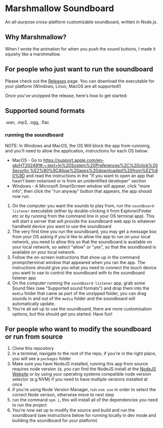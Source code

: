 # Marshmallow Soundboard

An all-purpose cross-platform customizable soundboard, written in Node.js.

## Why Marshmallow?

When I wrote the animation for when you push the sound buttons, I made it squishy like a marshmallow.

## For people who just want to run the soundboard

Please check out the [Releases](https://github.com/mikedsharp/soundboard/releases) page. You can download the executable for your platform (Windows, Linux, MacOS are all supported!)

Once you've unzipped the release, here's how to get started:

## Supported sound formats

.wav, .mp3, .ogg, .flac

### running the soundboard

NOTE: In Windows and MacOS, the OS Will block the app from runnning, and you'll need to allow the application, instructions for each OS below:
- MacOS - Go to https://support.apple.com/en-gb/HT202491#:~:text=In%20System%20Preferences%2C%20click%20Security,%E2%80%9CAllow%20apps%20downloaded%20from%E2%80%9D and read the instructions in the "If you want to open an app that hasn’t been notarised or is from an unidentified developer" section
- Windows - A Microsoft SmartScreen window will appear, click "more info", then click the "run anyway" button that appears, the app should now run.

1. On the computer you want the sounds to play from, run the `soundboard-listener` executable (either by double-clicking it from Explorer/Finder etc or by running from the command line in your OS terminal app). This will start a server that will provide the soundboard web app to whatever handheld device you want to use the soundboard
2. The very first time you run the soundboard, you may get a message box from your OS asking if you'd like to allow the app to run on your local network, you need to allow this so that the soundboard is available on your local network, so select "allow" or "yes", so that the soundboard is available on your local network.
3. Follow the on-screen instructions that show up in the command prompt/terminal window that appeared when you ran the app. The instructions should give you what you need to connect the touch device you want to use to control the soundboard with to the soundboard listener app
4. On the computer running the `soundboard-listener` app, grab some Sound files (see "Supported sound formats") and drop them into the `media` folder that came as part of the unzipped folder, you can drag sounds in and out of the `media` folder and the soundboard will automatically update.
5. You're all set up to use the soundboard, there are more customisation options, but this should get you started. Have fun!

## For people who want to modify the soundboard or run from source

1. Clone this repository
2. In a terminal, navigate to the root of the repo, if you're in the right place, you will see a `packages` folder
3. Make sure you have NodeJS installed, running this app from source requires node version `18`, you can find the NodeJS install at the [NodeJS Website](https://nodejs.org/) or by using your operating systems compatible node version selector (e.g NVM) if you need to have multiple versions installed at once
4. if you're using Node Version Manager, run `nvm use` in order to select the correct Node verison, otherwise move to next step
5. run the command `npm i`, this will install all of the dependencies you need to run the project
6. You're now set up to modify the source and build and run the soundboard (see instructions below for running locally in dev mode and building the soundboard for your platform)
